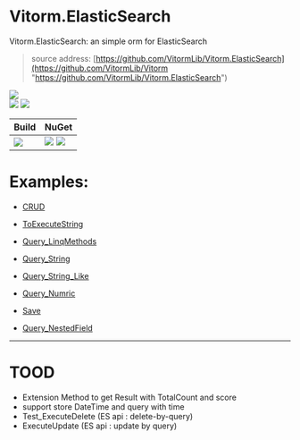 ﻿
# Vitorm.ElasticSearch
Vitorm.ElasticSearch: an simple orm for ElasticSearch
>source address: [https://github.com/VitormLib/Vitorm.ElasticSearch](https://github.com/VitormLib/Vitorm "https://github.com/VitormLib/Vitorm.ElasticSearch")    

![](https://img.shields.io/github/license/VitormLib/Vitorm.ElasticSearch.svg)  
![](https://img.shields.io/github/repo-size/VitormLib/Vitorm.ElasticSearch.svg)  ![](https://img.shields.io/github/last-commit/VitormLib/Vitorm.ElasticSearch.svg)  
 

| Build | NuGet |
| -------- | -------- |
|![](https://github.com/VitormLib/Vitorm.ElasticSearch/workflows/ki_multibranch/badge.svg) | [![](https://img.shields.io/nuget/v/Vitorm.ElasticSearch.svg)](https://www.nuget.org/packages/Vitorm/) ![](https://img.shields.io/nuget/dt/Vitorm.ElasticSearch.svg) |





# Examples:  
- [CRUD](test/Vitorm.ElasticSearch.MsTest/CommonTest/CRUD_Test.cs)    
- [ToExecuteString](test/Vitorm.ElasticSearch.MsTest/CommonTest/Orm_Extensions_ToExecuteString_Test.cs)    
    
- [Query_LinqMethods](test/Vitorm.ElasticSearch.MsTest/CommonTest/Query_LinqMethods_Test.cs)  
    
- [Query_String](test/Vitorm.ElasticSearch.MsTest/CommonTest/Query_Type_String_Test.cs)  
- [Query_String_Like](test/Vitorm.ElasticSearch.MsTest/CommonTest/Query_Type_String_Like_Test.cs)  
    
- [Query_Numric](test/Vitorm.ElasticSearch.MsTest/CommonTest/Query_Type_Numric_Test.cs)  
    
- [Save](test/Vitorm.MySql.MsTest/CustomTest/CRUD_Save_Test.cs)  
- [Query_NestedField](test/Vitorm.ElasticSearch.MsTest/CustomTest/Query_NestedField_Test.cs)  




----------------------
# TOOD

 - Extension Method to get Result with TotalCount and score
 - support store DateTime and query with time
 - Test_ExecuteDelete  (ES api : delete-by-query)
 - ExecuteUpdate (ES api : update by query)

 


